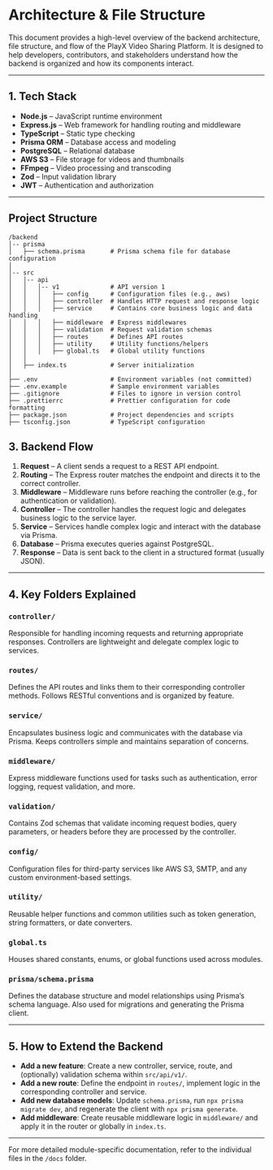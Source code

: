 
# Architecture & File Structure

This document provides a high-level overview of the backend architecture, file structure, and flow of the PlayX Video Sharing Platform. It is designed to help developers, contributors, and stakeholders understand how the backend is organized and how its components interact.

---

## 1. Tech Stack

- **Node.js** – JavaScript runtime environment
- **Express.js** – Web framework for handling routing and middleware
- **TypeScript** – Static type checking
- **Prisma ORM** – Database access and modeling
- **PostgreSQL** – Relational database
- **AWS S3** – File storage for videos and thumbnails
- **FFmpeg** – Video processing and transcoding
- **Zod** – Input validation library
- **JWT** – Authentication and authorization
--- 
## Project Structure

```
/backend
│-- prisma
│   ├── schema.prisma       # Prisma schema file for database configuration
│
│-- src
│   │-- api
│   │   │-- v1              # API version 1
│   │   │   ├── config      # Configuration files (e.g., aws)
│   │   │   ├── controller  # Handles HTTP request and response logic
│   │   │   ├── service     # Contains core business logic and data handling
│   │   │   ├── middleware  # Express middlewares
│   │   │   ├── validation  # Request validation schemas
│   │   │   ├── routes      # Defines API routes
│   │   │   ├── utility     # Utility functions/helpers
│   │   │   ├── global.ts   # Global utility functions
│   │
│   ├── index.ts            # Server initialization
│
├── .env                    # Environment variables (not committed)
├── .env.example            # Sample environment variables
├── .gitignore              # Files to ignore in version control
├── .prettierrc             # Prettier configuration for code formatting
├── package.json            # Project dependencies and scripts
├── tsconfig.json           # TypeScript configuration
```
## 3. Backend Flow

1. **Request** – A client sends a request to a REST API endpoint.
2. **Routing** – The Express router matches the endpoint and directs it to the correct controller.
3. **Middleware** – Middleware runs before reaching the controller (e.g., for authentication or validation).
4. **Controller** – The controller handles the request logic and delegates business logic to the service layer.
5. **Service** – Services handle complex logic and interact with the database via Prisma.
6. **Database** – Prisma executes queries against PostgreSQL.
7. **Response** – Data is sent back to the client in a structured format (usually JSON).

---

## 4. Key Folders Explained

### `controller/`
Responsible for handling incoming requests and returning appropriate responses. Controllers are lightweight and delegate complex logic to services.

### `routes/`
Defines the API routes and links them to their corresponding controller methods. Follows RESTful conventions and is organized by feature.

### `service/`
Encapsulates business logic and communicates with the database via Prisma. Keeps controllers simple and maintains separation of concerns.

### `middleware/`
Express middleware functions used for tasks such as authentication, error logging, request validation, and more.

### `validation/`
Contains Zod schemas that validate incoming request bodies, query parameters, or headers before they are processed by the controller.

### `config/`
Configuration files for third-party services like AWS S3, SMTP, and any custom environment-based settings.

### `utility/`
Reusable helper functions and common utilities such as token generation, string formatters, or date converters.

### `global.ts`
Houses shared constants, enums, or global functions used across modules.

### `prisma/schema.prisma`
Defines the database structure and model relationships using Prisma’s schema language. Also used for migrations and generating the Prisma client.

---

## 5. How to Extend the Backend

- **Add a new feature**: Create a new controller, service, route, and (optionally) validation schema within `src/api/v1/`.
- **Add a new route**: Define the endpoint in `routes/`, implement logic in the corresponding controller and service.
- **Add new database models**: Update `schema.prisma`, run `npx prisma migrate dev`, and regenerate the client with `npx prisma generate`.
- **Add middleware**: Create reusable middleware logic in `middleware/` and apply it in the router or globally in `index.ts`.

---

For more detailed module-specific documentation, refer to the individual files in the `/docs` folder.